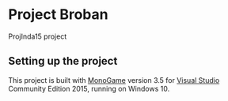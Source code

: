 # Project Broban
ProjInda15 project

## Setting up the project

This project is built with [MonoGame](http://www.monogame.net/) version 3.5 for [Visual Studio](https://www.visualstudio.com/)
Community Edition 2015, running on Windows 10.
